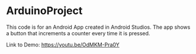 # ArduinoProject

This code is for an Android App created in Android Studios. The app shows a button that increments a counter every time it is pressed.

Link to Demo: https://youtu.be/OdMKM-Pra0Y
